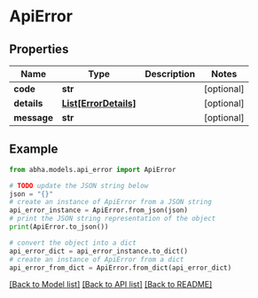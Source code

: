 # ApiError


## Properties

Name | Type | Description | Notes
------------ | ------------- | ------------- | -------------
**code** | **str** |  | [optional] 
**details** | [**List[ErrorDetails]**](ErrorDetails.md) |  | [optional] 
**message** | **str** |  | [optional] 

## Example

```python
from abha.models.api_error import ApiError

# TODO update the JSON string below
json = "{}"
# create an instance of ApiError from a JSON string
api_error_instance = ApiError.from_json(json)
# print the JSON string representation of the object
print(ApiError.to_json())

# convert the object into a dict
api_error_dict = api_error_instance.to_dict()
# create an instance of ApiError from a dict
api_error_from_dict = ApiError.from_dict(api_error_dict)
```
[[Back to Model list]](../README.md#documentation-for-models) [[Back to API list]](../README.md#documentation-for-api-endpoints) [[Back to README]](../README.md)


